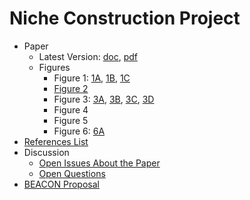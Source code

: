 # Niche Construction Project

* Paper
    * Latest Version: [doc](https://github.com/briandconnelly/nicheconstruct/raw/master/paper/ncnh-latest.docx), [pdf](https://github.com/briandconnelly/nicheconstruct/raw/master/paper/ncnh-latest.pdf)
    * Figures
        * Figure 1: [1A](figures/Figure1A.png), [1B](figures/Figure1B.png), [1C](figures/Figure1C.png)
        * [Figure 2](figures/Figure2.png)
        * Figure 3: [3A](figures/Figure3A.png), [3B](figures/Figure3B.png), [3C](figures/Figure3C.png), [3D](figures/Figure3D.png)
        * Figure 4
        * Figure 5
        * Figure 6: [6A](figures/Figure6A.png)
* [References List](https://github.com/briandconnelly/nicheconstruct/wiki/References)
* Discussion
    * [Open Issues About the Paper](https://github.com/briandconnelly/nicheconstruct/labels/paper)
    * [Open Questions](https://github.com/briandconnelly/nicheconstruct/labels/question)
* [BEACON Proposal](https://github.com/briandconnelly/nicheconstruct/raw/master/BEACON_Proposal/NCNH_Proposal_2015.pdf)
